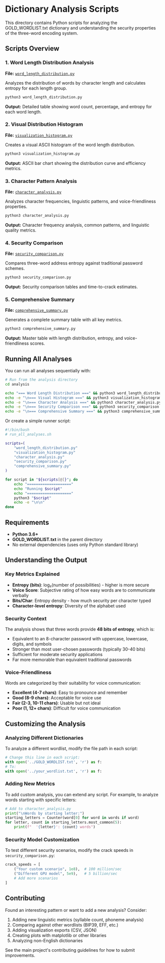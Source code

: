 # Dictionary Analysis Scripts

This directory contains Python scripts for analyzing the GOLD_WORDLIST.txt dictionary and understanding the security properties of the three-word encoding system.

## Scripts Overview

### 1. Word Length Distribution Analysis
**File:** [`word_length_distribution.py`](word_length_distribution.py)

Analyzes the distribution of words by character length and calculates entropy for each length group.

```bash
python3 word_length_distribution.py
```

**Output:** Detailed table showing word count, percentage, and entropy for each word length.

### 2. Visual Distribution Histogram  
**File:** [`visualization_histogram.py`](visualization_histogram.py)

Creates a visual ASCII histogram of the word length distribution.

```bash
python3 visualization_histogram.py
```

**Output:** ASCII bar chart showing the distribution curve and efficiency metrics.

### 3. Character Pattern Analysis
**File:** [`character_analysis.py`](character_analysis.py)

Analyzes character frequencies, linguistic patterns, and voice-friendliness properties.

```bash
python3 character_analysis.py
```

**Output:** Character frequency analysis, common patterns, and linguistic quality metrics.

### 4. Security Comparison
**File:** [`security_comparison.py`](security_comparison.py)

Compares three-word address entropy against traditional password schemes.

```bash
python3 security_comparison.py
```

**Output:** Security comparison tables and time-to-crack estimates.

### 5. Comprehensive Summary
**File:** [`comprehensive_summary.py`](comprehensive_summary.py)

Generates a complete summary table with all key metrics.

```bash
python3 comprehensive_summary.py
```

**Output:** Master table with length distribution, entropy, and voice-friendliness scores.

## Running All Analyses

You can run all analyses sequentially with:

```bash
# Run from the analysis directory
cd analysis

echo "=== Word Length Distribution ===" && python3 word_length_distribution.py
echo -e "\n=== Visual Histogram ===" && python3 visualization_histogram.py  
echo -e "\n=== Character Analysis ===" && python3 character_analysis.py
echo -e "\n=== Security Comparison ===" && python3 security_comparison.py
echo -e "\n=== Comprehensive Summary ===" && python3 comprehensive_summary.py
```

Or create a simple runner script:

```bash
#!/bin/bash
# run_all_analyses.sh

scripts=(
    "word_length_distribution.py"
    "visualization_histogram.py" 
    "character_analysis.py"
    "security_comparison.py"
    "comprehensive_summary.py"
)

for script in "${scripts[@]}"; do
    echo "===================="
    echo "Running $script"
    echo "===================="
    python3 "$script"
    echo -e "\n\n"
done
```

## Requirements

- **Python 3.6+**
- **GOLD_WORDLIST.txt** in the parent directory
- No external dependencies (uses only Python standard library)

## Understanding the Output

### Key Metrics Explained

- **Entropy (bits)**: log₂(number of possibilities) - higher is more secure
- **Voice Score**: Subjective rating of how easy words are to communicate verbally
- **Bits/Char**: Entropy density - how much security per character typed
- **Character-level entropy**: Diversity of the alphabet used

### Security Context

The analysis shows that three words provide **48 bits of entropy**, which is:
- Equivalent to an 8-character password with uppercase, lowercase, digits, and symbols
- Stronger than most user-chosen passwords (typically 30-40 bits)
- Sufficient for moderate security applications
- Far more memorable than equivalent traditional passwords

### Voice-Friendliness

Words are categorized by their suitability for voice communication:
- **Excellent (4-7 chars)**: Easy to pronounce and remember
- **Good (8-9 chars)**: Acceptable for voice use
- **Fair (2-3, 10-11 chars)**: Usable but not ideal
- **Poor (1, 12+ chars)**: Difficult for voice communication

## Customizing the Analysis

### Analyzing Different Dictionaries

To analyze a different wordlist, modify the file path in each script:

```python
# Change this line in each script:
with open('../GOLD_WORDLIST.txt', 'r') as f:
# To:
with open('../your_wordlist.txt', 'r') as f:
```

### Adding New Metrics

To add custom analysis, you can extend any script. For example, to analyze words starting with specific letters:

```python
# Add to character_analysis.py
print("\nWords by starting letter:")
starting_letters = Counter(word[0] for word in words if word)
for letter, count in starting_letters.most_common(5):
    print(f"  '{letter}': {count} words")
```

### Security Model Customization

To test different security scenarios, modify the crack speeds in `security_comparison.py`:

```python
crack_speeds = [
    ("Your custom scenario", 1e8),  # 100 million/sec
    ("Different GPU model", 5e9),   # 5 billion/sec
    # Add more scenarios
]
```

## Contributing

Found an interesting pattern or want to add a new analysis? Consider:

1. Adding new linguistic metrics (syllable count, phoneme analysis)
2. Comparing against other wordlists (BIP39, EFF, etc.)
3. Adding visualization exports (CSV, JSON)
4. Creating plots with matplotlib or other libraries
5. Analyzing non-English dictionaries

See the main project's contributing guidelines for how to submit improvements.